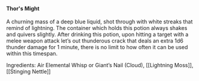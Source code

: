 #### Thor's Might
A churning mass of a deep blue liquid, shot through with white streaks that remind of lightning. The container which holds this potion always shakes and quivers slightly.
After drinking this potion, upon hitting a target with a melee weapon attack let’s out thunderous crack that deals an extra 1d6 thunder damage for 1 minute, there is no limit to how often it can be used within this timespan. 

Ingredients:  Air Elemental Whisp or Giant’s Nail (Cloud), [[Lightning Moss]], [[Stinging Nettle]]